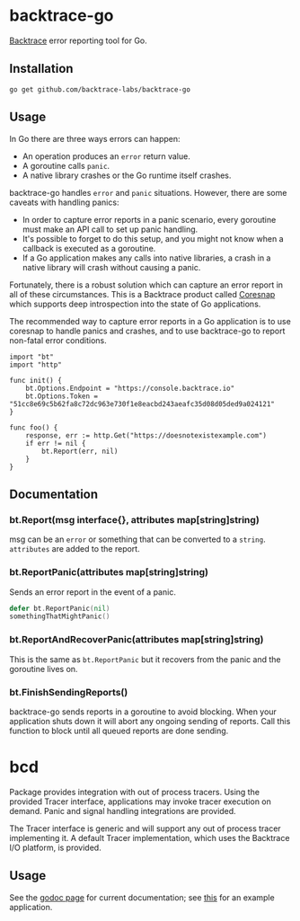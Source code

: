 # backtrace-go

[Backtrace](http://backtrace.io/) error reporting tool for Go.

## Installation

```
go get github.com/backtrace-labs/backtrace-go
```

## Usage

In Go there are three ways errors can happen:

 * An operation produces an `error` return value.
 * A goroutine calls `panic`.
 * A native library crashes or the Go runtime itself crashes.

backtrace-go handles `error` and `panic` situations. However, there are some
caveats with handling panics:

 * In order to capture error reports in a panic scenario, every goroutine must
   make an API call to set up panic handling.
 * It's possible to forget to do this setup, and you might not know when a
   callback is executed as a goroutine.
 * If a Go application makes any calls into native libraries, a crash in a
   native library will crash without causing a panic.

Fortunately, there is a robust solution which can capture an error report
in all of these circumstances. This is a Backtrace product called
[Coresnap](https://documentation.backtrace.io/coresnapintro/) which supports
deep introspection into the state of Go applications.

The recommended way to capture error reports in a Go application is to use
coresnap to handle panics and crashes, and to use backtrace-go to report
non-fatal error conditions.

```
import "bt"
import "http"

func init() {
    bt.Options.Endpoint = "https://console.backtrace.io"
    bt.Options.Token = "51cc8e69c5b62fa8c72dc963e730f1e8eacbd243aeafc35d08d05ded9a024121"
}

func foo() {
	response, err := http.Get("https://doesnotexistexample.com")
    if err != nil {
        bt.Report(err, nil)
    }
}
```

## Documentation

### bt.Report(msg interface{}, attributes map[string]string)

msg can be an `error` or something that can be converted to a `string`.
`attributes` are added to the report.

### bt.ReportPanic(attributes map[string]string)

Sends an error report in the event of a panic.

```go
defer bt.ReportPanic(nil)
somethingThatMightPanic()
```

### bt.ReportAndRecoverPanic(attributes map[string]string)

This is the same as `bt.ReportPanic` but it recovers from the
panic and the goroutine lives on.

### bt.FinishSendingReports()

backtrace-go sends reports in a goroutine to avoid blocking.
When your application shuts down it will abort any ongoing sending of
reports. Call this function to block until all queued reports are done
sending.

# bcd

Package provides integration with out of process tracers. Using the provided
Tracer interface, applications may invoke tracer execution on demand. Panic and
signal handling integrations are provided.

The Tracer interface is generic and will support any out of process tracer
implementing it. A default Tracer implementation, which uses the Backtrace I/O
platform, is provided.

## Usage

See the [godoc page](https://godoc.org/github.com/backtrace-labs/backtrace-go) for
current documentation;
see [this](https://github.com/backtrace-labs/backtrace-go/blob/master/examples/main.go)
for an example application.
